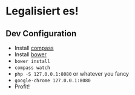 # Legalisiert es!

## Dev Configuration

* Install [compass](http://compass-style.org/)
* Install [bower](http://bower.io/)
* `bower install`
* `compass watch`
* `php -S 127.0.0.1:8080` or whatever you fancy
* `google-chrome 127.0.0.1:8080`
* Profit!
